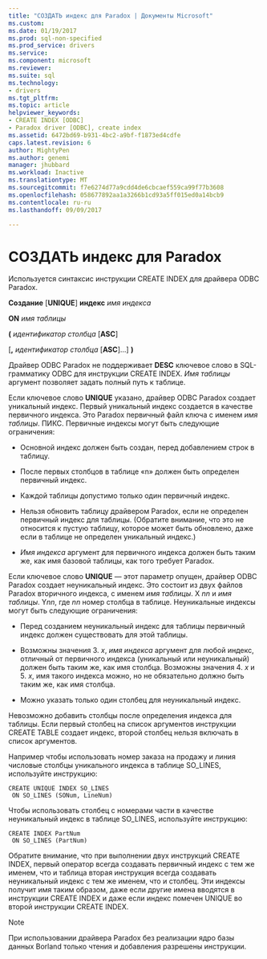 ```yaml
---
title: "СОЗДАТЬ индекс для Paradox | Документы Microsoft"
ms.custom: 
ms.date: 01/19/2017
ms.prod: sql-non-specified
ms.prod_service: drivers
ms.service: 
ms.component: microsoft
ms.reviewer: 
ms.suite: sql
ms.technology:
- drivers
ms.tgt_pltfrm: 
ms.topic: article
helpviewer_keywords:
- CREATE INDEX [ODBC]
- Paradox driver [ODBC], create index
ms.assetid: 6472bd69-b931-4bc2-a9bf-f1873ed4cdfe
caps.latest.revision: 6
author: MightyPen
ms.author: genemi
manager: jhubbard
ms.workload: Inactive
ms.translationtype: MT
ms.sourcegitcommit: f7e6274d77a9cdd4de6cbcaef559ca99f77b3608
ms.openlocfilehash: 058677892aa1a3266b1cd93a5ff015ed0a14bcb9
ms.contentlocale: ru-ru
ms.lasthandoff: 09/09/2017

---
```

# <a name="create-index-for-paradox"></a>СОЗДАТЬ индекс для Paradox
Используется синтаксис инструкции CREATE INDEX для драйвера ODBC Paradox.  
  
 **Создание** [**UNIQUE**] **индекс** *имя индекса*  
  
 **ON** *имя таблицы*  
  
 **(** *идентификатор столбца* [**ASC**]  
  
 [**,** *идентификатор столбца* [**ASC**]...] **)**  
  
 Драйвер ODBC Paradox не поддерживает **DESC** ключевое слово в SQL-грамматику ODBC для инструкции CREATE INDEX. *Имя таблицы* аргумент позволяет задать полный путь к таблице.  
  
 Если ключевое слово **UNIQUE** указано, драйвер ODBC Paradox создает уникальный индекс. Первый уникальный индекс создается в качестве первичного индекса. Это Paradox первичный файл ключа с именем *имя таблицы*. ПИКС. Первичные индексы могут быть следующие ограничения:  
  
-   Основной индекс должен быть создан, перед добавлением строк в таблицу.  
  
-   После первых столбцов в таблице «n» должен быть определен первичный индекс.  
  
-   Каждой таблицы допустимо только один первичный индекс.  
  
-   Нельзя обновить таблицу драйвером Paradox, если не определен первичный индекс для таблицы. (Обратите внимание, что это не относится к пустую таблицу, которое может быть обновлено, даже если в таблице не определен уникальный индекс.)  
  
-   *Имя индекса* аргумент для первичного индекса должен быть таким же, как имя базовой таблицы, как того требует Paradox.  
  
 Если ключевое слово **UNIQUE** — этот параметр опущен, драйвер ODBC Paradox создает неуникальный индекс. Это состоит из двух файлов Paradox вторичного индекса, с именем *имя таблицы*. X *nn*  и *имя таблицы*. Y*nn*, где  *nn*  номер столбца в таблице. Неуникальные индексы могут быть следующие ограничения:  
  
-   Перед созданием неуникальный индекс для таблицы первичный индекс должен существовать для этой таблицы.  
  
-   Возможны значения 3. *x*, *имя индекса* аргумент для любой индекс, отличный от первичного индекса (уникальный или неуникальный) должен быть таким же, как имя столбца. Возможны значения 4. *x* и 5. *x*, имя такого индекса можно, но не обязательно должно быть таким же, как имя столбца.  
  
-   Можно указать только один столбец для неуникальный индекс.  
  
 Невозможно добавить столбцы после определения индекса для таблицы. Если первый столбец на список аргументов инструкции CREATE TABLE создает индекс, второй столбец нельзя включать в список аргументов.  
  
 Например чтобы использовать номер заказа на продажу и линия числовые столбцы уникального индекса в таблице SO_LINES, используйте инструкцию:  
  
```  
CREATE UNIQUE INDEX SO_LINES  
 ON SO_LINES (SONum, LineNum)  
```  
  
 Чтобы использовать столбец с номерами части в качестве неуникальный индекс в таблице SO_LINES, используйте инструкцию:  
  
```  
CREATE INDEX PartNum  
 ON SO_LINES (PartNum)  
```  
  
 Обратите внимание, что при выполнении двух инструкций CREATE INDEX, первый оператор всегда создавать первичный индекс с тем же именем, что и таблица вторая инструкция всегда создавать неуникальный индекс с тем же именем, что и столбец. Эти индексы получит имя таким образом, даже если другие имена вводятся в инструкции CREATE INDEX и даже если индекс помечен UNIQUE во второй инструкции CREATE INDEX.  
  
> [!NOTE]  
>  При использовании драйвера Paradox без реализации ядро базы данных Borland только чтения и добавления разрешены инструкции.


